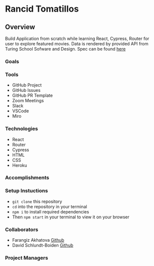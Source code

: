 # Rancid Tomatillos

## Overview
Build Application from scratch while learning React, Cypress, Router for user to explore featured movies. Data is rendered by provided API from Turing School Sofware and Design. Spec can be found [here](https://frontend.turing.edu/projects/module-3/rancid-tomatillos-v3.html)

### Goals 


### Tools
* GitHub Project
* GitHub Issues
* GitHub PR Template
* Zoom Meetings 
* Slack 
* VSCode
* Miro 


### Technologies 
* React
* Router
* Cypress
* HTML
* CSS
* Heroku

### Accomplishments 


### Setup Instuctions
* `git clone` this repository
* `cd` into the repository in your terminal
* `npm i` to install required dependencies
* Then `npm start` in your terminal to view it on your browser

### Collaborators 
* Farangiz Akhatova [Github](https://github.com/Fakhatova)
* David Schlundt-Boiden [Github](https://github.com/Davidschlundtbodien)


### Project Managers 

